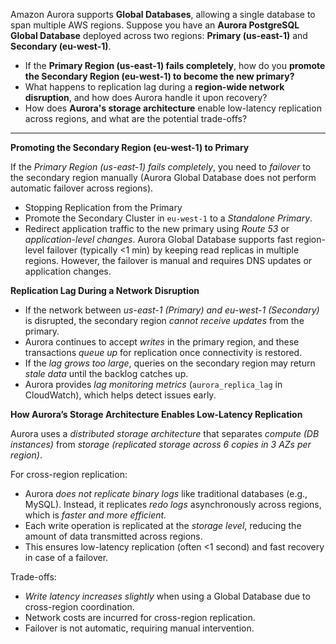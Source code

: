 Amazon Aurora supports **Global Databases**, allowing a single database to span multiple AWS regions. Suppose you have an **Aurora PostgreSQL Global Database** deployed across two regions: **Primary (us-east-1)** and **Secondary (eu-west-1)**.
- If the **Primary Region (us-east-1) fails completely**, how do you **promote the Secondary Region (eu-west-1) to become the new primary?**
- What happens to replication lag during a **region-wide network disruption**, and how does Aurora handle it upon recovery?
- How does **Aurora's storage architecture** enable low-latency replication across regions, and what are the potential trade-offs?

---

**Promoting the Secondary Region (eu-west-1) to Primary**

If the *Primary Region (us-east-1) fails completely*, you need to *failover* to the secondary region manually (Aurora Global Database does not perform automatic failover across regions).
- Stopping Replication from the Primary
- Promote the Secondary Cluster in `eu-west-1` to a *Standalone Primary*.
- Redirect application traffic to the new primary using *Route 53* or *application-level changes*.
Aurora Global Database supports fast region-level failover (typically <1 min) by keeping read replicas in multiple regions. However, the failover is manual and requires DNS updates or application changes.

**Replication Lag During a Network Disruption**
- If the network between *us-east-1 (Primary) and eu-west-1 (Secondary)* is disrupted, the secondary region *cannot receive updates* from the primary.
- Aurora continues to accept *writes* in the primary region, and these transactions *queue up* for replication once connectivity is restored.
- If the *lag grows too large*, queries on the secondary region may return *stale data* until the backlog catches up.
- Aurora provides *lag monitoring metrics* (`aurora_replica_lag` in CloudWatch), which helps detect issues early.

**How Aurora’s Storage Architecture Enables Low-Latency Replication**

Aurora uses a *distributed storage architecture* that separates *compute (DB instances)* from *storage (replicated storage across 6 copies in 3 AZs per region)*.

For cross-region replication:
- Aurora *does not replicate binary logs* like traditional databases (e.g., MySQL). Instead, it replicates *redo logs* asynchronously across regions, which is *faster and more efficient.*
- Each write operation is replicated at the *storage level*, reducing the amount of data transmitted across regions.
- This ensures low-latency replication (often <1 second) and fast recovery in case of a failover.

Trade-offs:
- *Write latency increases slightly* when using a Global Database due to cross-region coordination.
- Network costs are incurred for cross-region replication.
- Failover is not automatic, requiring manual intervention.
